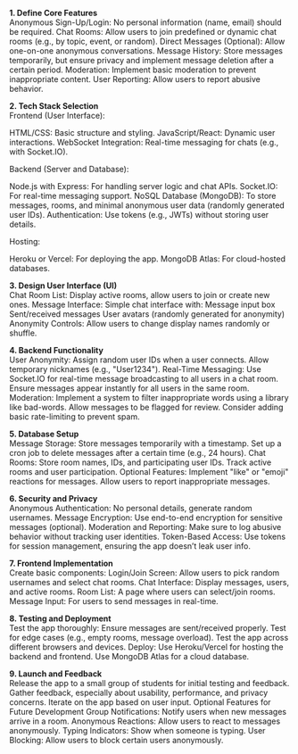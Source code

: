 **1. Define Core Features**<br>
Anonymous Sign-Up/Login: No personal information (name, email) should be required.
Chat Rooms: Allow users to join predefined or dynamic chat rooms (e.g., by topic, event, or random).
Direct Messages (Optional): Allow one-on-one anonymous conversations.
Message History: Store messages temporarily, but ensure privacy and implement message deletion after a certain period.
Moderation: Implement basic moderation to prevent inappropriate content.
User Reporting: Allow users to report abusive behavior.

**2. Tech Stack Selection**<br>
Frontend (User Interface):

HTML/CSS: Basic structure and styling.
JavaScript/React: Dynamic user interactions.
WebSocket Integration: Real-time messaging for chats (e.g., with Socket.IO).

Backend (Server and Database):

Node.js with Express: For handling server logic and chat APIs.
Socket.IO: For real-time messaging support.
NoSQL Database (MongoDB): To store messages, rooms, and minimal anonymous user data (randomly generated user IDs).
Authentication: Use tokens (e.g., JWTs) without storing user details.

Hosting:

Heroku or Vercel: For deploying the app.
MongoDB Atlas: For cloud-hosted databases.

**3. Design User Interface (UI)**<br>
Chat Room List: Display active rooms, allow users to join or create new ones.
Message Interface: Simple chat interface with:
Message input box
Sent/received messages
User avatars (randomly generated for anonymity)
Anonymity Controls: Allow users to change display names randomly or shuffle.

**4. Backend Functionality**<br>
User Anonymity:
Assign random user IDs when a user connects.
Allow temporary nicknames (e.g., "User1234").
Real-Time Messaging:
Use Socket.IO for real-time message broadcasting to all users in a chat room.
Ensure messages appear instantly for all users in the same room.
Moderation:
Implement a system to filter inappropriate words using a library like bad-words.
Allow messages to be flagged for review.
Consider adding basic rate-limiting to prevent spam.

**5. Database Setup**<br>
Message Storage:
Store messages temporarily with a timestamp.
Set up a cron job to delete messages after a certain time (e.g., 24 hours).
Chat Rooms:
Store room names, IDs, and participating user IDs.
Track active rooms and user participation.
Optional Features:
Implement "like" or "emoji" reactions for messages.
Allow users to report inappropriate messages.

**6. Security and Privacy**<br>
Anonymous Authentication: No personal details, generate random usernames.
Message Encryption: Use end-to-end encryption for sensitive messages (optional).
Moderation and Reporting: Make sure to log abusive behavior without tracking user identities.
Token-Based Access: Use tokens for session management, ensuring the app doesn’t leak user info.

**7. Frontend Implementation**<br>
Create basic components:
Login/Join Screen: Allow users to pick random usernames and select chat rooms.
Chat Interface: Display messages, users, and active rooms.
Room List: A page where users can select/join rooms.
Message Input: For users to send messages in real-time.

**8. Testing and Deployment**<br>
Test the app thoroughly:
Ensure messages are sent/received properly.
Test for edge cases (e.g., empty rooms, message overload).
Test the app across different browsers and devices.
Deploy:
Use Heroku/Vercel for hosting the backend and frontend.
Use MongoDB Atlas for a cloud database.

**9. Launch and Feedback**<br>
Release the app to a small group of students for initial testing and feedback.
Gather feedback, especially about usability, performance, and privacy concerns.
Iterate on the app based on user input.
Optional Features for Future Development
Group Notifications: Notify users when new messages arrive in a room.
Anonymous Reactions: Allow users to react to messages anonymously.
Typing Indicators: Show when someone is typing.
User Blocking: Allow users to block certain users anonymously.
